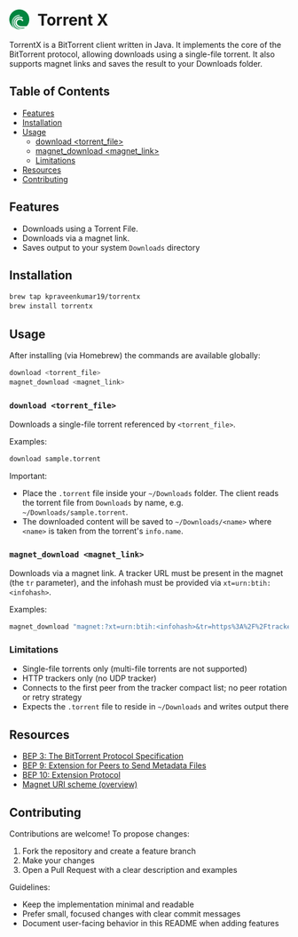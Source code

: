 <h1>
  <img src="assets/images/logo.png" alt="Torrent-X icon" width="36" height="36" style="vertical-align: -0.25em; margin-right: 8px;" />
  Torrent X
</h1>

TorrentX is a BitTorrent client written in Java. It implements the core of the BitTorrent protocol, allowing downloads using a single-file torrent. It also supports magnet links and saves the result to your Downloads folder.

## Table of Contents

- [Features](#features)
- [Installation](#installation)
- [Usage](#usage)
  - [download <torrent_file>](#download-torrent_file)
  - [magnet_download <magnet_link>](#magnet_download-magnet_link)
  - [Limitations](#limitations)
- [Resources](#resources)
- [Contributing](#contributing)

## Features

- Downloads using a Torrent File.
- Downloads via a magnet link.
- Saves output to your system `Downloads` directory

## Installation

```bash
brew tap kpraveenkumar19/torrentx
brew install torrentx
```

## Usage

After installing (via Homebrew) the commands are available globally:

```bash
download <torrent_file>
magnet_download <magnet_link>
```

### `download <torrent_file>`

Downloads a single-file torrent referenced by `<torrent_file>`.

Examples:

```bash
download sample.torrent
```

Important:
- Place the `.torrent` file inside your `~/Downloads` folder. The client reads the torrent file from `Downloads` by name, e.g. `~/Downloads/sample.torrent`.
- The downloaded content will be saved to `~/Downloads/<name>` where `<name>` is taken from the torrent's `info.name`.

### `magnet_download <magnet_link>`

Downloads via a magnet link. A tracker URL must be present in the magnet (the `tr` parameter), and the infohash must be provided via `xt=urn:btih:<infohash>`.

Examples:

```bash
magnet_download "magnet:?xt=urn:btih:<infohash>&tr=https%3A%2F%2Ftracker.example.org%2Fannounce"
```

### Limitations

- Single-file torrents only (multi-file torrents are not supported)
- HTTP trackers only (no UDP tracker)
- Connects to the first peer from the tracker compact list; no peer rotation or retry strategy
- Expects the `.torrent` file to reside in `~/Downloads` and writes output there

## Resources

- [BEP 3: The BitTorrent Protocol Specification](https://www.bittorrent.org/beps/bep_0003.html)
- [BEP 9: Extension for Peers to Send Metadata Files](https://www.bittorrent.org/beps/bep_0009.html)
- [BEP 10: Extension Protocol](https://www.bittorrent.org/beps/bep_0010.html)
- [Magnet URI scheme (overview)](https://en.wikipedia.org/wiki/Magnet_URI_scheme)

## Contributing

Contributions are welcome! To propose changes:

1. Fork the repository and create a feature branch
2. Make your changes
3. Open a Pull Request with a clear description and examples

Guidelines:
- Keep the implementation minimal and readable
- Prefer small, focused changes with clear commit messages
- Document user-facing behavior in this README when adding features

